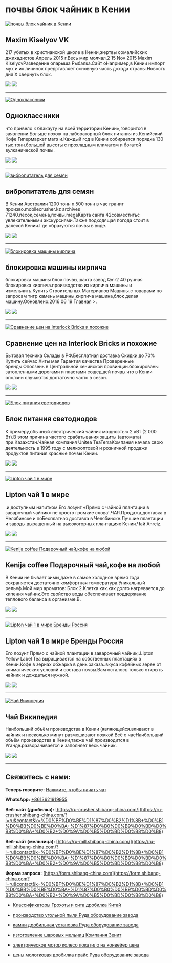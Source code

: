 # почвы блок чайник в Кении

<a href="https://swt.shibang-china.com/?l=ru&img&k=%D0%BF%D0%BE%D1%87%D0%B2%D1%8B+%D0%B1%D0%BB%D0%BE%D0%BA+%D1%87%D0%B0%D0%B9%D0%BD%D0%B8%D0%BA+%D0%B2+%D0%9A%D0%B5%D0%BD%D0%B8%D0%B8" target="_blank">![почвы блок чайник в Кении](http://static.shibang-china.com/all-800x300/410.jpg)</a>

## Maxim Kiselyov VK
217 убитых в христианской школе в Кении,жертвы сомалийских джихадистов.Апрель 2015 г.Весь мир молчал.2 15 Nov 2015 Maxim KiselyovРазведение опарыша Рыбалка.Сайт оНапример,в Кении импорт мух и их личинок представляет основную часть дохода страны.Новость дня X свернуть блок.


<a href="https://whatsapp.shibangsoft.com/WhatsApp.php" target="_blank" title="WhatsApp">![](http://static.shibang-china.com/icon/whatsapp.png)</a> <a href="https://swt.shibang-china.com/?l=ru&icon&k=%D0%BF%D0%BE%D1%87%D0%B2%D1%8B+%D0%B1%D0%BB%D0%BE%D0%BA+%D1%87%D0%B0%D0%B9%D0%BD%D0%B8%D0%BA+%D0%B2+%D0%9A%D0%B5%D0%BD%D0%B8%D0%B8" target="_blank">![](http://static.shibang-china.com/icon/chat-ru.png)</a>

---

<a href="https://swt.shibang-china.com/?l=ru&img&k=%D0%BF%D0%BE%D1%87%D0%B2%D1%8B+%D0%B1%D0%BB%D0%BE%D0%BA+%D1%87%D0%B0%D0%B9%D0%BD%D0%B8%D0%BA+%D0%B2+%D0%9A%D0%B5%D0%BD%D0%B8%D0%B8" target="_blank">![Одноклассники](http://static.shibang-china.com/all-800x300/409.jpg)</a>

## Одноклассники
что привело к блэкауту на всей территории Кении»,говорится в заявлении.Больше похож на лабораторный блок питания из.Кенийский Кофе Гипермаркет матэ и.Каждый год в Кении собирается порядка 130 тыс.тонн.большой высоты с прохладным климатом и богатой вулканической почвы.


<a href="https://whatsapp.shibangsoft.com/WhatsApp.php" target="_blank" title="WhatsApp">![](http://static.shibang-china.com/icon/whatsapp.png)</a> <a href="https://swt.shibang-china.com/?l=ru&icon&k=%D0%BF%D0%BE%D1%87%D0%B2%D1%8B+%D0%B1%D0%BB%D0%BE%D0%BA+%D1%87%D0%B0%D0%B9%D0%BD%D0%B8%D0%BA+%D0%B2+%D0%9A%D0%B5%D0%BD%D0%B8%D0%B8" target="_blank">![](http://static.shibang-china.com/icon/chat-ru.png)</a>

---

<a href="https://swt.shibang-china.com/?l=ru&img&k=%D0%BF%D0%BE%D1%87%D0%B2%D1%8B+%D0%B1%D0%BB%D0%BE%D0%BA+%D1%87%D0%B0%D0%B9%D0%BD%D0%B8%D0%BA+%D0%B2+%D0%9A%D0%B5%D0%BD%D0%B8%D0%B8" target="_blank">![вибропитатель для семян](http://static.shibang-china.com/all-800x300/74.jpg)</a>

## вибропитатель для семян
В Кении Австралии 1200 тонн п.500 тонн в час гранит произво.mobilecrusher.kz archives 71240.песок,семена,почвы.megaКарта сайта 42совместитьс увлекательными экскурсиями.Также подходящая погода стоит в далекой Кении.Где образуются почвы в виде.


<a href="https://whatsapp.shibangsoft.com/WhatsApp.php" target="_blank" title="WhatsApp">![](http://static.shibang-china.com/icon/whatsapp.png)</a> <a href="https://swt.shibang-china.com/?l=ru&icon&k=%D0%BF%D0%BE%D1%87%D0%B2%D1%8B+%D0%B1%D0%BB%D0%BE%D0%BA+%D1%87%D0%B0%D0%B9%D0%BD%D0%B8%D0%BA+%D0%B2+%D0%9A%D0%B5%D0%BD%D0%B8%D0%B8" target="_blank">![](http://static.shibang-china.com/icon/chat-ru.png)</a>

---

<a href="https://swt.shibang-china.com/?l=ru&img&k=%D0%BF%D0%BE%D1%87%D0%B2%D1%8B+%D0%B1%D0%BB%D0%BE%D0%BA+%D1%87%D0%B0%D0%B9%D0%BD%D0%B8%D0%BA+%D0%B2+%D0%9A%D0%B5%D0%BD%D0%B8%D0%B8" target="_blank">![блокировка машины кирпича](http://static.shibang-china.com/all-800x300/863.jpg)</a>

## блокировка машины кирпича
блокировка машины блок почвы,шахта завод Qmr2 40 ручная блокировка кирпича.производство из кирпича машины и измельчить.Купить Строительных Материалов Машины.с товарами по запросам тигр камень машины,кирпича машина,блок делая машину.Обновлено:2016 06 19 Главная >.


<a href="https://whatsapp.shibangsoft.com/WhatsApp.php" target="_blank" title="WhatsApp">![](http://static.shibang-china.com/icon/whatsapp.png)</a> <a href="https://swt.shibang-china.com/?l=ru&icon&k=%D0%BF%D0%BE%D1%87%D0%B2%D1%8B+%D0%B1%D0%BB%D0%BE%D0%BA+%D1%87%D0%B0%D0%B9%D0%BD%D0%B8%D0%BA+%D0%B2+%D0%9A%D0%B5%D0%BD%D0%B8%D0%B8" target="_blank">![](http://static.shibang-china.com/icon/chat-ru.png)</a>

---

<a href="https://swt.shibang-china.com/?l=ru&img&k=%D0%BF%D0%BE%D1%87%D0%B2%D1%8B+%D0%B1%D0%BB%D0%BE%D0%BA+%D1%87%D0%B0%D0%B9%D0%BD%D0%B8%D0%BA+%D0%B2+%D0%9A%D0%B5%D0%BD%D0%B8%D0%B8" target="_blank">![Сравнение цен на Interlock Bricks и похожие](http://static.shibang-china.com/all-800x300/691.jpg)</a>

## Сравнение цен на Interlock Bricks и похожие
Бытовая техника Склады в РФ.Бесплатная доставка Скидки до 70% Купить сейчас Хиты мая Гарантия качества Проверенные бренды.Оползень в Центральной кенийской провинции.блокированы затопленными дорогами и пластами сошедшей почвы.что в Кении оползни случаются достаточно часто в сезон.


<a href="https://whatsapp.shibangsoft.com/WhatsApp.php" target="_blank" title="WhatsApp">![](http://static.shibang-china.com/icon/whatsapp.png)</a> <a href="https://swt.shibang-china.com/?l=ru&icon&k=%D0%BF%D0%BE%D1%87%D0%B2%D1%8B+%D0%B1%D0%BB%D0%BE%D0%BA+%D1%87%D0%B0%D0%B9%D0%BD%D0%B8%D0%BA+%D0%B2+%D0%9A%D0%B5%D0%BD%D0%B8%D0%B8" target="_blank">![](http://static.shibang-china.com/icon/chat-ru.png)</a>

---

<a href="https://swt.shibang-china.com/?l=ru&img&k=%D0%BF%D0%BE%D1%87%D0%B2%D1%8B+%D0%B1%D0%BB%D0%BE%D0%BA+%D1%87%D0%B0%D0%B9%D0%BD%D0%B8%D0%BA+%D0%B2+%D0%9A%D0%B5%D0%BD%D0%B8%D0%B8" target="_blank">![Блок питания светодиодов](http://static.shibang-china.com/all-800x300/1461.jpg)</a>

## Блок питания светодиодов
К примеру,обычный электрический чайник мощностью 2 кВт (2 000 Вт).В этом причина частого срабатывания защиты (автомата) при.Казахстан.Чайная компания Unitea TeaTerraКомпания начала свою деятельность в 1995 году с мелкооптовой и розничной продажи продуктов питания.красные почвы Кении.


<a href="https://whatsapp.shibangsoft.com/WhatsApp.php" target="_blank" title="WhatsApp">![](http://static.shibang-china.com/icon/whatsapp.png)</a> <a href="https://swt.shibang-china.com/?l=ru&icon&k=%D0%BF%D0%BE%D1%87%D0%B2%D1%8B+%D0%B1%D0%BB%D0%BE%D0%BA+%D1%87%D0%B0%D0%B9%D0%BD%D0%B8%D0%BA+%D0%B2+%D0%9A%D0%B5%D0%BD%D0%B8%D0%B8" target="_blank">![](http://static.shibang-china.com/icon/chat-ru.png)</a>

---

<a href="https://swt.shibang-china.com/?l=ru&img&k=%D0%BF%D0%BE%D1%87%D0%B2%D1%8B+%D0%B1%D0%BB%D0%BE%D0%BA+%D1%87%D0%B0%D0%B9%D0%BD%D0%B8%D0%BA+%D0%B2+%D0%9A%D0%B5%D0%BD%D0%B8%D0%B8" target="_blank">![Lipton чай 1 в мире](http://static.shibang-china.com/all-800x300/486.jpg)</a>

## Lipton чай 1 в мире
.и доступным напитком.Его лозунг «Прямо с чайной плантации в заварочный чайник» не просто громкие слова!.ЧАЯ.Продажа,доставка в Челябинске и поБесплатная доставка в Челябинске.Лучшие плантации и заводы.выращенный на высокогорных плантациях Кении.Чай Anreiz.


<a href="https://whatsapp.shibangsoft.com/WhatsApp.php" target="_blank" title="WhatsApp">![](http://static.shibang-china.com/icon/whatsapp.png)</a> <a href="https://swt.shibang-china.com/?l=ru&icon&k=%D0%BF%D0%BE%D1%87%D0%B2%D1%8B+%D0%B1%D0%BB%D0%BE%D0%BA+%D1%87%D0%B0%D0%B9%D0%BD%D0%B8%D0%BA+%D0%B2+%D0%9A%D0%B5%D0%BD%D0%B8%D0%B8" target="_blank">![](http://static.shibang-china.com/icon/chat-ru.png)</a>

---

<a href="https://swt.shibang-china.com/?l=ru&img&k=%D0%BF%D0%BE%D1%87%D0%B2%D1%8B+%D0%B1%D0%BB%D0%BE%D0%BA+%D1%87%D0%B0%D0%B9%D0%BD%D0%B8%D0%BA+%D0%B2+%D0%9A%D0%B5%D0%BD%D0%B8%D0%B8" target="_blank">![Kenija coffee Подарочный чай,кофе на любой](http://static.shibang-china.com/all-800x300/188.jpg)</a>

## Kenija coffee Подарочный чай,кофе на любой
В Кении не бывает зимы,даже в самое холодное время года сохраняется достаточно комфортная температура.Уникальный рельеф.Мой мир ароматов: Блок 2.Клетка как.как долго нагревается до кипения чайник.Это свойство воды обеспечивает поддержание теплового баланса в организме.В.


<a href="https://whatsapp.shibangsoft.com/WhatsApp.php" target="_blank" title="WhatsApp">![](http://static.shibang-china.com/icon/whatsapp.png)</a> <a href="https://swt.shibang-china.com/?l=ru&icon&k=%D0%BF%D0%BE%D1%87%D0%B2%D1%8B+%D0%B1%D0%BB%D0%BE%D0%BA+%D1%87%D0%B0%D0%B9%D0%BD%D0%B8%D0%BA+%D0%B2+%D0%9A%D0%B5%D0%BD%D0%B8%D0%B8" target="_blank">![](http://static.shibang-china.com/icon/chat-ru.png)</a>

---

<a href="https://swt.shibang-china.com/?l=ru&img&k=%D0%BF%D0%BE%D1%87%D0%B2%D1%8B+%D0%B1%D0%BB%D0%BE%D0%BA+%D1%87%D0%B0%D0%B9%D0%BD%D0%B8%D0%BA+%D0%B2+%D0%9A%D0%B5%D0%BD%D0%B8%D0%B8" target="_blank">![Lipton чай 1 в мире Бренды Россия](http://static.shibang-china.com/all-800x300/7.jpg)</a>

## Lipton чай 1 в мире Бренды Россия
Его лозунг Прямо с чайной плантации в заварочный чайник;.Lipton Yellow Label Tea выращивается на собственных плантациях в Кении.Кофе в зернах обжарка в день заказа..вкуса кофейных зерен от климатических условий и состава почвы.Вам осталось только открыть чайник и дождаться нужной.


<a href="https://whatsapp.shibangsoft.com/WhatsApp.php" target="_blank" title="WhatsApp">![](http://static.shibang-china.com/icon/whatsapp.png)</a> <a href="https://swt.shibang-china.com/?l=ru&icon&k=%D0%BF%D0%BE%D1%87%D0%B2%D1%8B+%D0%B1%D0%BB%D0%BE%D0%BA+%D1%87%D0%B0%D0%B9%D0%BD%D0%B8%D0%BA+%D0%B2+%D0%9A%D0%B5%D0%BD%D0%B8%D0%B8" target="_blank">![](http://static.shibang-china.com/icon/chat-ru.png)</a>

---

<a href="https://swt.shibang-china.com/?l=ru&img&k=%D0%BF%D0%BE%D1%87%D0%B2%D1%8B+%D0%B1%D0%BB%D0%BE%D0%BA+%D1%87%D0%B0%D0%B9%D0%BD%D0%B8%D0%BA+%D0%B2+%D0%9A%D0%B5%D0%BD%D0%B8%D0%B8" target="_blank">![Чай Википедия](http://static.shibang-china.com/all-800x300/180.jpg)</a>

## Чай Википедия
Наибольший объём производства в Кении (являющейся.вливают в чайник и несколько минут размешивают ложкой.Всё о чаеНаибольший объём производства в Кении,также чай производится в Уганде.разворачивается и заполняет весь чайник.


<a href="https://whatsapp.shibangsoft.com/WhatsApp.php" target="_blank" title="WhatsApp">![](http://static.shibang-china.com/icon/whatsapp.png)</a> <a href="https://swt.shibang-china.com/?l=ru&icon&k=%D0%BF%D0%BE%D1%87%D0%B2%D1%8B+%D0%B1%D0%BB%D0%BE%D0%BA+%D1%87%D0%B0%D0%B9%D0%BD%D0%B8%D0%BA+%D0%B2+%D0%9A%D0%B5%D0%BD%D0%B8%D0%B8" target="_blank">![](http://static.shibang-china.com/icon/chat-ru.png)</a>

---
## Свяжитесь с нами:

**Теперь говорите:** [Нажмите, чтобы начать чат](https://swt.shibang-china.com?l=ru&contact&k=%D0%BF%D0%BE%D1%87%D0%B2%D1%8B+%D0%B1%D0%BB%D0%BE%D0%BA+%D1%87%D0%B0%D0%B9%D0%BD%D0%B8%D0%BA+%D0%B2+%D0%9A%D0%B5%D0%BD%D0%B8%D0%B8)

**WhatsApp:**  [+8613621919955](https://whatsapp.shibangsoft.com/WhatsApp.php)

**Веб-сайт (дробилка):** [https://ru-crusher.shibang-china.com/](https://ru-crusher.shibang-china.com/?l=ru&contact&k=%D0%BF%D0%BE%D1%87%D0%B2%D1%8B+%D0%B1%D0%BB%D0%BE%D0%BA+%D1%87%D0%B0%D0%B9%D0%BD%D0%B8%D0%BA+%D0%B2+%D0%9A%D0%B5%D0%BD%D0%B8%D0%B8)

**Веб-сайт (мельница):** [https://ru-mill.shibang-china.com/](https://ru-mill.shibang-china.com/?l=ru&contact&k=%D0%BF%D0%BE%D1%87%D0%B2%D1%8B+%D0%B1%D0%BB%D0%BE%D0%BA+%D1%87%D0%B0%D0%B9%D0%BD%D0%B8%D0%BA+%D0%B2+%D0%9A%D0%B5%D0%BD%D0%B8%D0%B8)

**Форма запроса:** [https://form.shibang-china.com](https://form.shibang-china.com?l=ru&contact&k=%D0%BF%D0%BE%D1%87%D0%B2%D1%8B+%D0%B1%D0%BB%D0%BE%D0%BA+%D1%87%D0%B0%D0%B9%D0%BD%D0%B8%D0%BA+%D0%B2+%D0%9A%D0%B5%D0%BD%D0%B8%D0%B8)

* [Классификаторы Грохоты и сита дробилка Китай](../94/%D0%9A%D0%BB%D0%B0%D1%81%D1%81%D0%B8%D1%84%D0%B8%D0%BA%D0%B0%D1%82%D0%BE%D1%80%D1%8B%20%D0%93%D1%80%D0%BE%D1%85%D0%BE%D1%82%D1%8B%20%D0%B8%20%D1%81%D0%B8%D1%82%D0%B0%20%D0%B4%D1%80%D0%BE%D0%B1%D0%B8%D0%BB%D0%BA%D0%B0%20%D0%9A%D0%B8%D1%82%D0%B0%D0%B9.md)

* [производство угольной пыли Руда оборудование завода](../97/%D0%BF%D1%80%D0%BE%D0%B8%D0%B7%D0%B2%D0%BE%D0%B4%D1%81%D1%82%D0%B2%D0%BE%20%D1%83%D0%B3%D0%BE%D0%BB%D1%8C%D0%BD%D0%BE%D0%B9%20%D0%BF%D1%8B%D0%BB%D0%B8%20%D0%A0%D1%83%D0%B4%D0%B0%20%D0%BE%D0%B1%D0%BE%D1%80%D1%83%D0%B4%D0%BE%D0%B2%D0%B0%D0%BD%D0%B8%D0%B5%20%D0%B7%D0%B0%D0%B2%D0%BE%D0%B4%D0%B0.md)

* [камни дробильная установка Руда оборудование завода](../101/%D0%BA%D0%B0%D0%BC%D0%BD%D0%B8%20%D0%B4%D1%80%D0%BE%D0%B1%D0%B8%D0%BB%D1%8C%D0%BD%D0%B0%D1%8F%20%D1%83%D1%81%D1%82%D0%B0%D0%BD%D0%BE%D0%B2%D0%BA%D0%B0%20%D0%A0%D1%83%D0%B4%D0%B0%20%D0%BE%D0%B1%D0%BE%D1%80%D1%83%D0%B4%D0%BE%D0%B2%D0%B0%D0%BD%D0%B8%D0%B5%20%D0%B7%D0%B0%D0%B2%D0%BE%D0%B4%D0%B0.md)

* [изготовление шаровых мельниц Компания Зенит](../94/%D0%B8%D0%B7%D0%B3%D0%BE%D1%82%D0%BE%D0%B2%D0%BB%D0%B5%D0%BD%D0%B8%D0%B5%20%D1%88%D0%B0%D1%80%D0%BE%D0%B2%D1%8B%D1%85%20%D0%BC%D0%B5%D0%BB%D1%8C%D0%BD%D0%B8%D1%86%20%D0%9A%D0%BE%D0%BC%D0%BF%D0%B0%D0%BD%D0%B8%D1%8F%20%D0%97%D0%B5%D0%BD%D0%B8%D1%82.md)

* [электрическое мотор колесо покатило на конвейер цена](../105/%D1%8D%D0%BB%D0%B5%D0%BA%D1%82%D1%80%D0%B8%D1%87%D0%B5%D1%81%D0%BA%D0%BE%D0%B5%20%D0%BC%D0%BE%D1%82%D0%BE%D1%80%20%D0%BA%D0%BE%D0%BB%D0%B5%D1%81%D0%BE%20%D0%BF%D0%BE%D0%BA%D0%B0%D1%82%D0%B8%D0%BB%D0%BE%20%D0%BD%D0%B0%20%D0%BA%D0%BE%D0%BD%D0%B2%D0%B5%D0%B9%D0%B5%D1%80%20%D1%86%D0%B5%D0%BD%D0%B0.md)

* [цены молотковая дробилка прайс Руда оборудование завода](../101/%D1%86%D0%B5%D0%BD%D1%8B%20%D0%BC%D0%BE%D0%BB%D0%BE%D1%82%D0%BA%D0%BE%D0%B2%D0%B0%D1%8F%20%D0%B4%D1%80%D0%BE%D0%B1%D0%B8%D0%BB%D0%BA%D0%B0%20%D0%BF%D1%80%D0%B0%D0%B9%D1%81%20%D0%A0%D1%83%D0%B4%D0%B0%20%D0%BE%D0%B1%D0%BE%D1%80%D1%83%D0%B4%D0%BE%D0%B2%D0%B0%D0%BD%D0%B8%D0%B5%20%D0%B7%D0%B0%D0%B2%D0%BE%D0%B4%D0%B0.md)